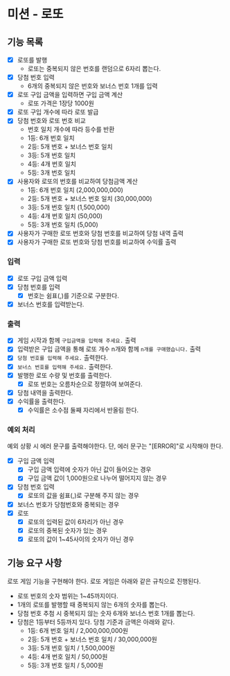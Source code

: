 # 미션 - 로또

## 기능 목록

- [x] 로또를 발행
    - 로또는 중복되지 않은 번호를 랜덤으로 6자리 뽑는다.
- [x] 당첨 번호 입력
    - 6개의 중복되지 않은 번호와 보너스 번호 1개를 입력
- [x] 로또 구입 금액을 입력하면 구입 금액 계산
    - 로또 가격은 1장당 1000원
- [x] 로또 구입 개수에 따라 로또 발급
- [x] 당첨 번호와 로또 번호 비교
    - 번호 일치 개수에 따라 등수를 반환
    - 1등: 6개 번호 일치
    - 2등: 5개 번호 + 보너스 번호 일치
    - 3등: 5개 번호 일치
    - 4등: 4개 번호 일치
    - 5등: 3개 번호 일치
- [x] 사용자와 로또의 번호를 비교하여 당첨금액 계산
    - 1등: 6개 번호 일치 (2,000,000,000)
    - 2등: 5개 번호 + 보너스 번호 일치 (30,000,000)
    - 3등: 5개 번호 일치 (1,500,000)
    - 4등: 4개 번호 일치 (50,000)
    - 5등: 3개 번호 일치 (5,000)
- [x] 사용자가 구매한 로또 번호와 당첨 번호를 비교하여 당첨 내역 출력
- [x] 사용자가 구매한 로또 번호와 당첨 번호를 비교하여 수익률 출력

### 입력

- [x] 로또 구입 금액 입력
- [x] 당첨 번호를 입력
    - [x] 번호는 쉼표(,)를 기준으로 구분한다.
- [x] 보너스 번호를 입력받는다.

### 출력

- [x] 게임 시작과 함께 `구입금액을 입력해 주세요.` 출력
- [x] 입력받은 구입 금액을 통해 로또 개수 n개와 함께 `n개를 구매했습니다.` 출력
- [x] `당첨 번호를 입력해 주세요.` 출력한다.
- [x] `보너스 번호를 입력해 주세요.` 출력한다.
- [x] 발행한 로또 수량 및 번호를 출력한다.
    - [x] 로또 번호는 오름차순으로 정렬하여 보여준다.
- [x] 당첨 내역을 출력한다.
- [x] 수익률을 출력한다.
    - [x] 수익률은 소수점 둘째 자리에서 반올림 한다.

### 예외 처리

예외 상황 시 에러 문구를 출력해야한다. 단, 에러 문구는 "[ERROR]"로 시작해야 한다.

- [x] 구입 금액 입력
    - [x] 구입 금액 입력에 숫자가 아닌 값이 들어오는 경우
    - [x] 구입 금액 값이 1,000원으로 나누어 떨어지지 않는 경우
- [x] 당첨 번호 입력
    - [x] 로또의 값을 쉼표(,)로 구분해 주지 않는 경우
- [x] 보너스 번호가 당첨번호와 중복되는 경우
- [x] 로또
    - [x] 로또의 입력된 값이 6자리가 아닌 경우
    - [x] 로또의 중복된 숫자가 있는 경우
    - [x] 로또의 값이 1~45사이의 숫자가 아닌 경우

## 기능 요구 사항

로또 게임 기능을 구현해야 한다. 로또 게임은 아래와 같은 규칙으로 진행된다.

- 로또 번호의 숫자 범위는 1~45까지이다.
- 1개의 로또를 발행할 때 중복되지 않는 6개의 숫자를 뽑는다.
- 당첨 번호 추첨 시 중복되지 않는 숫자 6개와 보너스 번호 1개를 뽑는다.
- 당첨은 1등부터 5등까지 있다. 당첨 기준과 금액은 아래와 같다.
    - 1등: 6개 번호 일치 / 2,000,000,000원
    - 2등: 5개 번호 + 보너스 번호 일치 / 30,000,000원
    - 3등: 5개 번호 일치 / 1,500,000원
    - 4등: 4개 번호 일치 / 50,000원
    - 5등: 3개 번호 일치 / 5,000원